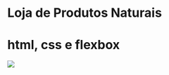 # Loja de Produtos Naturais

# html, css e flexbox
<img src="https://raw.githubusercontent.com/dieegobs/loja-de-produtos-naturais/refs/heads/main/images/Site.png"/>








































